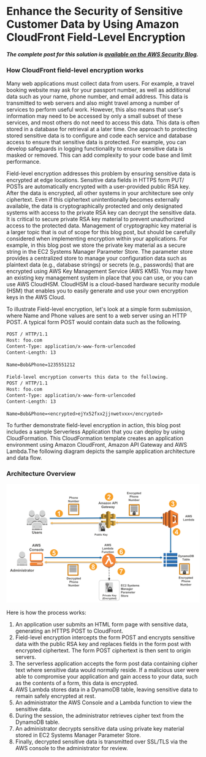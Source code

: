 # Enhance the Security of Sensitive Customer Data by Using Amazon CloudFront Field-Level Encryption

***The complete post for this solution is [available on the AWS Security Blog](https://aws.amazon.com/blogs/security/).***

### How CloudFront field-level encryption works

Many web applications must collect data from users. For example, a travel booking website may ask for your passport number, as well as additional data such as your name, phone number, and email address. This data is transmitted to web servers and also might travel among a number of services to perform useful work. However, this also means that user's information may need to be accessed by only a small subset of these services, and most others do not need to access this data.
This data is often stored in a database for retrieval at a later time. One approach to protecting stored sensitive data is to configure and code each service and database access to ensure that sensitive data is protected. For example, you can develop safeguards in logging functionality to ensure sensitive data is masked or removed. This can add complexity to your code base and limit performance.

Field-level encryption addresses this problem by ensuring sensitive data is encrypted at edge locations. Sensitive data fields in HTTPS form PUT/ POSTs are automatically encrypted with a user-provided public RSA key. After the data is encrypted, all other systems in your architecture see only ciphertext. Even if this ciphertext unintentionally becomes externally available, the data is cryptographically protected and only designated systems with access to the private RSA key can decrypt the sensitive data.
It is critical to secure private RSA key material to prevent unauthorized access to the protected data. Management of cryptographic key material is a larger topic that is out of scope for this blog post, but should be carefully considered when implementing encryption within your applications. For example, in this blog post we store the private key material as a secure string in the EC2 Systems Manager Parameter Store. The parameter store provides a centralized store to manage your configuration data such as plaintext data (e.g., database strings) or secrets (e.g., passwords) that are encrypted using AWS Key Management Service (AWS KMS). You may have an existing key management system in place that you can use, or you can use AWS CloudHSM. CloudHSM is a cloud-based hardware security module (HSM) that enables you to easily generate and use your own encryption keys in the AWS Cloud.


To illustrate Field-level encryption, let's look at a simple form submission, where Name and Phone values are sent to a web server using an HTTP POST.  A typical form POST would contain data such as the following.

~~~
POST / HTTP/1.1
Host: foo.com
Content-Type: application/x-www-form-urlencoded
Content-Length: 13

Name=Bob&Phone=1235551212

Field-level encryption converts this data to the following.
POST / HTTP/1.1
Host: foo.com
Content-Type: application/x-www-form-urlencoded
Content-Length: 13

Name=Bob&Phone=<encrypted>ejYx52fxx2jjnwetvxx</encrypted>
~~~

To further demonstrate field-level encryption in action, this blog post includes a sample Serverless Application that you can deploy by using CloudFormation. This CloudFormation template creates an application environment using Amazon CloudFront, Amazon API Gateway and AWS Lambda.The following diagram depicts the sample application architecture and data flow.

### Architecture Overview

![architecture diagram](images/secure-ingress-architecture.png)

Here is how the process works:

1.	An application user submits an HTML form page with sensitive data, generating an HTTPS POST to CloudFront.
2.	Field-level encryption intercepts the form POST and encrypts sensitive data with the public RSA key and replaces fields in the form post with encrypted ciphertext. The form POST ciphertext is then sent to origin servers.
3.	The serverless application accepts the form post data containing cipher text where sensitive data would normally reside. If a malicious user were able to compromise your application and gain access to your data, such as the contents of a form, this data is encrypted.
4.	AWS Lambda stores data in a DynamoDB table, leaving sensitive data to remain safely encrypted at rest.
5.	An administrator the AWS Console and a Lambda function to view the sensitive data.
6.	During the session, the administrator retrieves cipher text from the DynamoDB table.
7.	An administrator decrypts sensitive data using private key material stored in EC2 Systems Manager Parameter Store.
8.	Finally, decrypted sensitive data is transmitted over SSL/TLS via the AWS console to the administrator for review.
